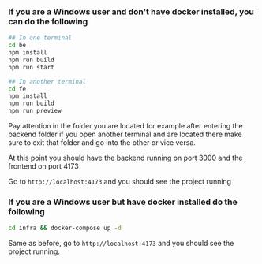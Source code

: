 ### If you are a Windows user and don't have docker installed, you can do the following

```bash
## In one terminal
cd be
npm install
npm run build
npm run start

## In another terminal
cd fe
npm install
npm run build
npm run preview
```

Pay attention in the folder you are located for example after entering the backend folder if you open another terminal and are located there make sure to exit that folder and go into the other or vice versa.

At this point you should have the backend running on port 3000 and the frontend on port 4173

Go to `http://localhost:4173` and you should see the project running

### If you are a Windows user but have docker installed do the following

```bash
cd infra && docker-compose up -d
```

Same as before, go to `http://localhost:4173` and you should see the project running.